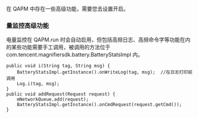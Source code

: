 在 QAPM 中存在一些高级功能，需要您去设置开启。

### 量监控高级功能
电量监控在 QAPM.run 时会自动启用，但包括高频日志、高频命令字等功能在内的某些功能需要手工调用，被调用的方法位于 com.tencent.magnifiersdk.battery.BatteryStatsImpl 内。
```
public void i(String tag, String msg) {
    BatteryStatsImpl.getInstance().onWriteLog(tag, msg);  //在日志打印前调用
    Log.i(tag, msg);
}
public void addRequest(Request request) {
    mNetworkQueue.add(request);
    BatteryStatsImpl.getInstance().onCmdRequest(request.getCmd());
}
```
